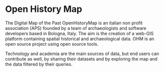 # Open History Map
The Digital Map of the Past
OpenHistoryMap is an italian non profit association (APS) founded by a team of archaeologists and software developers based in Bologna, Italy. The aim is the creation of a web-GIS platform containing spatial historical and archaeological data. OHM is an open source project using open source tools.

Technology and academia are the main sources of data, but end users can contribute as well, by sharing their datasets and by exploring the map and the data filtered by their queries.
